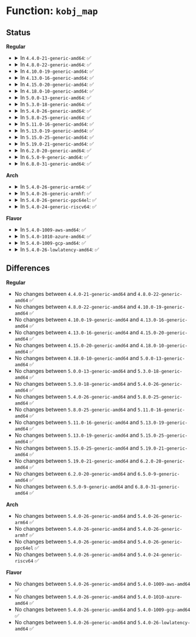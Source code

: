 # Function: <code>kobj_map</code>

## Status
<b>Regular</b>
<ul>
<li>
<details>
<summary>In <code>4.4.0-21-generic-amd64</code>: ✅</summary>

```c
int kobj_map(struct kobj_map * domain, dev_t dev, long unsigned int range, struct module * module, kobj_probe_t * probe, int (*)(dev_t, void *) lock, void * data)
```

```json
{
  "name": "kobj_map",
  "collision_type": "Unique Global",
  "inline_type": "No",
  "funcs": [
    {
      "addr": 18446744071584411408,
      "name": "kobj_map",
      "external": true,
      "loc": "drivers/base/map.c:32",
      "file": "drivers/base/map.c",
      "inline": "seen, unknown",
      "caller_inline": [],
      "caller_func": [
        "fs/char_dev.c:cdev_add",
        "block/genhd.c:add_disk"
      ]
    }
  ],
  "symbols": [
    {
      "addr": 18446744071584411408,
      "name": "kobj_map",
      "section": ".text",
      "bind": "STB_GLOBAL",
      "size": 380
    }
  ]
}
```
</details>
</li>
<li>
<details>
<summary>In <code>4.8.0-22-generic-amd64</code>: ✅</summary>

```c
int kobj_map(struct kobj_map * domain, dev_t dev, long unsigned int range, struct module * module, kobj_probe_t * probe, int (*)(dev_t, void *) lock, void * data)
```

```json
{
  "name": "kobj_map",
  "collision_type": "Unique Global",
  "inline_type": "No",
  "funcs": [
    {
      "addr": 18446744071584746736,
      "name": "kobj_map",
      "external": true,
      "loc": "drivers/base/map.c:32",
      "file": "drivers/base/map.c",
      "inline": "seen, unknown",
      "caller_inline": [],
      "caller_func": [
        "fs/char_dev.c:cdev_add",
        "block/genhd.c:device_add_disk"
      ]
    }
  ],
  "symbols": [
    {
      "addr": 18446744071584746736,
      "name": "kobj_map",
      "section": ".text",
      "bind": "STB_GLOBAL",
      "size": 373
    }
  ]
}
```
</details>
</li>
<li>
<details>
<summary>In <code>4.10.0-19-generic-amd64</code>: ✅</summary>

```c
int kobj_map(struct kobj_map * domain, dev_t dev, long unsigned int range, struct module * module, kobj_probe_t * probe, int (*)(dev_t, void *) lock, void * data)
```

```json
{
  "name": "kobj_map",
  "collision_type": "Unique Global",
  "inline_type": "No",
  "funcs": [
    {
      "addr": 18446744071584936800,
      "name": "kobj_map",
      "external": true,
      "loc": "drivers/base/map.c:32",
      "file": "drivers/base/map.c",
      "inline": "seen, unknown",
      "caller_inline": [],
      "caller_func": [
        "fs/char_dev.c:cdev_add",
        "block/genhd.c:device_add_disk"
      ]
    }
  ],
  "symbols": [
    {
      "addr": 18446744071584936800,
      "name": "kobj_map",
      "section": ".text",
      "bind": "STB_GLOBAL",
      "size": 373
    }
  ]
}
```
</details>
</li>
<li>
<details>
<summary>In <code>4.13.0-16-generic-amd64</code>: ✅</summary>

```c
int kobj_map(struct kobj_map * domain, dev_t dev, long unsigned int range, struct module * module, kobj_probe_t * probe, int (*)(dev_t, void *) lock, void * data)
```

```json
{
  "name": "kobj_map",
  "collision_type": "Unique Global",
  "inline_type": "No",
  "funcs": [
    {
      "addr": 18446744071585021424,
      "name": "kobj_map",
      "external": true,
      "loc": "drivers/base/map.c:32",
      "file": "drivers/base/map.c",
      "inline": "seen, unknown",
      "caller_inline": [],
      "caller_func": [
        "fs/char_dev.c:cdev_add",
        "block/genhd.c:device_add_disk"
      ]
    }
  ],
  "symbols": [
    {
      "addr": 18446744071585021424,
      "name": "kobj_map",
      "section": ".text",
      "bind": "STB_GLOBAL",
      "size": 375
    }
  ]
}
```
</details>
</li>
<li>
<details>
<summary>In <code>4.15.0-20-generic-amd64</code>: ✅</summary>

```c
int kobj_map(struct kobj_map * domain, dev_t dev, long unsigned int range, struct module * module, kobj_probe_t * probe, int (*)(dev_t, void *) lock, void * data)
```

```json
{
  "name": "kobj_map",
  "collision_type": "Unique Global",
  "inline_type": "No",
  "funcs": [
    {
      "addr": 18446744071585444016,
      "name": "kobj_map",
      "external": true,
      "loc": "drivers/base/map.c:32",
      "file": "drivers/base/map.c",
      "inline": "seen, unknown",
      "caller_inline": [],
      "caller_func": [
        "fs/char_dev.c:cdev_add",
        "block/genhd.c:device_add_disk"
      ]
    }
  ],
  "symbols": [
    {
      "addr": 18446744071585444016,
      "name": "kobj_map",
      "section": ".text",
      "bind": "STB_GLOBAL",
      "size": 375
    }
  ]
}
```
</details>
</li>
<li>
<details>
<summary>In <code>4.18.0-10-generic-amd64</code>: ✅</summary>

```c
int kobj_map(struct kobj_map * domain, dev_t dev, long unsigned int range, struct module * module, kobj_probe_t * probe, int (*)(dev_t, void *) lock, void * data)
```

```json
{
  "name": "kobj_map",
  "collision_type": "Unique Global",
  "inline_type": "No",
  "funcs": [
    {
      "addr": 18446744071585687248,
      "name": "kobj_map",
      "external": true,
      "loc": "drivers/base/map.c:32",
      "file": "drivers/base/map.c",
      "inline": "seen, unknown",
      "caller_inline": [],
      "caller_func": [
        "fs/char_dev.c:cdev_add",
        "block/genhd.c:__device_add_disk"
      ]
    }
  ],
  "symbols": [
    {
      "addr": 18446744071585687248,
      "name": "kobj_map",
      "section": ".text",
      "bind": "STB_GLOBAL",
      "size": 361
    }
  ]
}
```
</details>
</li>
<li>
<details>
<summary>In <code>5.0.0-13-generic-amd64</code>: ✅</summary>

```c
int kobj_map(struct kobj_map * domain, dev_t dev, long unsigned int range, struct module * module, kobj_probe_t * probe, int (*)(dev_t, void *) lock, void * data)
```

```json
{
  "name": "kobj_map",
  "collision_type": "Unique Global",
  "inline_type": "No",
  "funcs": [
    {
      "addr": 18446744071585817456,
      "name": "kobj_map",
      "external": true,
      "loc": "drivers/base/map.c:32",
      "file": "drivers/base/map.c",
      "inline": "seen, unknown",
      "caller_inline": [],
      "caller_func": [
        "fs/char_dev.c:cdev_add",
        "block/genhd.c:__device_add_disk"
      ]
    }
  ],
  "symbols": [
    {
      "addr": 18446744071585817456,
      "name": "kobj_map",
      "section": ".text",
      "bind": "STB_GLOBAL",
      "size": 361
    }
  ]
}
```
</details>
</li>
<li>
<details>
<summary>In <code>5.3.0-18-generic-amd64</code>: ✅</summary>

```c
int kobj_map(struct kobj_map * domain, dev_t dev, long unsigned int range, struct module * module, kobj_probe_t * probe, int (*)(dev_t, void *) lock, void * data)
```

```json
{
  "name": "kobj_map",
  "collision_type": "Unique Global",
  "inline_type": "No",
  "funcs": [
    {
      "addr": 18446744071586050992,
      "name": "kobj_map",
      "external": true,
      "loc": "drivers/base/map.c:32",
      "file": "drivers/base/map.c",
      "inline": "seen, unknown",
      "caller_inline": [],
      "caller_func": [
        "fs/char_dev.c:cdev_add",
        "block/genhd.c:__device_add_disk"
      ]
    }
  ],
  "symbols": [
    {
      "addr": 18446744071586050992,
      "name": "kobj_map",
      "section": ".text",
      "bind": "STB_GLOBAL",
      "size": 411
    }
  ]
}
```
</details>
</li>
<li>
<details>
<summary>In <code>5.4.0-26-generic-amd64</code>: ✅</summary>

```c
int kobj_map(struct kobj_map * domain, dev_t dev, long unsigned int range, struct module * module, kobj_probe_t * probe, int (*)(dev_t, void *) lock, void * data)
```

```json
{
  "name": "kobj_map",
  "collision_type": "Unique Global",
  "inline_type": "No",
  "funcs": [
    {
      "addr": 18446744071586199040,
      "name": "kobj_map",
      "external": true,
      "loc": "drivers/base/map.c:32",
      "file": "drivers/base/map.c",
      "inline": "seen, unknown",
      "caller_inline": [],
      "caller_func": [
        "fs/char_dev.c:cdev_add",
        "block/genhd.c:__device_add_disk"
      ]
    }
  ],
  "symbols": [
    {
      "addr": 18446744071586199040,
      "name": "kobj_map",
      "section": ".text",
      "bind": "STB_GLOBAL",
      "size": 411
    }
  ]
}
```
</details>
</li>
<li>
<details>
<summary>In <code>5.8.0-25-generic-amd64</code>: ✅</summary>

```c
int kobj_map(struct kobj_map * domain, dev_t dev, long unsigned int range, struct module * module, kobj_probe_t * probe, int (*)(dev_t, void *) lock, void * data)
```

```json
{
  "name": "kobj_map",
  "collision_type": "Unique Global",
  "inline_type": "No",
  "funcs": [
    {
      "addr": 18446744071586961824,
      "name": "kobj_map",
      "external": true,
      "loc": "drivers/base/map.c:32",
      "file": "drivers/base/map.c",
      "inline": "seen, unknown",
      "caller_inline": [],
      "caller_func": [
        "fs/char_dev.c:cdev_add",
        "block/genhd.c:__device_add_disk"
      ]
    }
  ],
  "symbols": [
    {
      "addr": 18446744071586961824,
      "name": "kobj_map",
      "section": ".text",
      "bind": "STB_GLOBAL",
      "size": 404
    }
  ]
}
```
</details>
</li>
<li>
<details>
<summary>In <code>5.11.0-16-generic-amd64</code>: ✅</summary>

```c
int kobj_map(struct kobj_map * domain, dev_t dev, long unsigned int range, struct module * module, kobj_probe_t * probe, int (*)(dev_t, void *) lock, void * data)
```

```json
{
  "name": "kobj_map",
  "collision_type": "Unique Global",
  "inline_type": "No",
  "funcs": [
    {
      "addr": 18446744071587047152,
      "name": "kobj_map",
      "external": true,
      "loc": "drivers/base/map.c:32",
      "file": "drivers/base/map.c",
      "inline": "seen, unknown",
      "caller_inline": [],
      "caller_func": [
        "fs/char_dev.c:cdev_add"
      ]
    }
  ],
  "symbols": [
    {
      "addr": 18446744071587047152,
      "name": "kobj_map",
      "section": ".text",
      "bind": "STB_GLOBAL",
      "size": 404
    }
  ]
}
```
</details>
</li>
<li>
<details>
<summary>In <code>5.13.0-19-generic-amd64</code>: ✅</summary>

```c
int kobj_map(struct kobj_map * domain, dev_t dev, long unsigned int range, struct module * module, kobj_probe_t * probe, int (*)(dev_t, void *) lock, void * data)
```

```json
{
  "name": "kobj_map",
  "collision_type": "Unique Global",
  "inline_type": "No",
  "funcs": [
    {
      "addr": 18446744071586930960,
      "name": "kobj_map",
      "external": true,
      "loc": "drivers/base/map.c:32",
      "file": "drivers/base/map.c",
      "inline": "seen, unknown",
      "caller_inline": [],
      "caller_func": [
        "fs/char_dev.c:cdev_add"
      ]
    }
  ],
  "symbols": [
    {
      "addr": 18446744071586930960,
      "name": "kobj_map",
      "section": ".text",
      "bind": "STB_GLOBAL",
      "size": 398
    }
  ]
}
```
</details>
</li>
<li>
<details>
<summary>In <code>5.15.0-25-generic-amd64</code>: ✅</summary>

```c
int kobj_map(struct kobj_map * domain, dev_t dev, long unsigned int range, struct module * module, kobj_probe_t * probe, int (*)(dev_t, void *) lock, void * data)
```

```json
{
  "name": "kobj_map",
  "collision_type": "Unique Global",
  "inline_type": "No",
  "funcs": [
    {
      "addr": 18446744071587493616,
      "name": "kobj_map",
      "external": true,
      "loc": "drivers/base/map.c:32",
      "file": "drivers/base/map.c",
      "inline": "seen, unknown",
      "caller_inline": [],
      "caller_func": [
        "fs/char_dev.c:cdev_add"
      ]
    }
  ],
  "symbols": [
    {
      "addr": 18446744071587493616,
      "name": "kobj_map",
      "section": ".text",
      "bind": "STB_GLOBAL",
      "size": 442
    }
  ]
}
```
</details>
</li>
<li>
<details>
<summary>In <code>5.19.0-21-generic-amd64</code>: ✅</summary>

```c
int kobj_map(struct kobj_map * domain, dev_t dev, long unsigned int range, struct module * module, kobj_probe_t * probe, int (*)(dev_t, void *) lock, void * data)
```

```json
{
  "name": "kobj_map",
  "collision_type": "Unique Global",
  "inline_type": "No",
  "funcs": [
    {
      "addr": 18446744071588816880,
      "name": "kobj_map",
      "external": true,
      "loc": "drivers/base/map.c:32",
      "file": "drivers/base/map.c",
      "inline": "seen, unknown",
      "caller_inline": [],
      "caller_func": [
        "fs/char_dev.c:cdev_add"
      ]
    }
  ],
  "symbols": [
    {
      "addr": 18446744071588816880,
      "name": "kobj_map",
      "section": ".text",
      "bind": "STB_GLOBAL",
      "size": 484
    }
  ]
}
```
</details>
</li>
<li>
<details>
<summary>In <code>6.2.0-20-generic-amd64</code>: ✅</summary>

```c
int kobj_map(struct kobj_map * domain, dev_t dev, long unsigned int range, struct module * module, kobj_probe_t * probe, int (*)(dev_t, void *) lock, void * data)
```

```json
{
  "name": "kobj_map",
  "collision_type": "Unique Global",
  "inline_type": "No",
  "funcs": [
    {
      "addr": 18446744071590315648,
      "name": "kobj_map",
      "external": true,
      "loc": "drivers/base/map.c:32",
      "file": "drivers/base/map.c",
      "inline": "seen, unknown",
      "caller_inline": [],
      "caller_func": [
        "fs/char_dev.c:cdev_add"
      ]
    }
  ],
  "symbols": [
    {
      "addr": 18446744071590315648,
      "name": "kobj_map",
      "section": ".text",
      "bind": "STB_GLOBAL",
      "size": 484
    }
  ]
}
```
</details>
</li>
<li>
<details>
<summary>In <code>6.5.0-9-generic-amd64</code>: ✅</summary>

```c
int kobj_map(struct kobj_map * domain, dev_t dev, long unsigned int range, struct module * module, kobj_probe_t * probe, int (*)(dev_t, void *) lock, void * data)
```

```json
{
  "name": "kobj_map",
  "collision_type": "Unique Global",
  "inline_type": "No",
  "funcs": [
    {
      "addr": 18446744071590635472,
      "name": "kobj_map",
      "external": true,
      "loc": "drivers/base/map.c:32",
      "file": "drivers/base/map.c",
      "inline": "seen, unknown",
      "caller_inline": [],
      "caller_func": [
        "fs/char_dev.c:cdev_add"
      ]
    }
  ],
  "symbols": [
    {
      "addr": 18446744071590635472,
      "name": "kobj_map",
      "section": ".text",
      "bind": "STB_GLOBAL",
      "size": 472
    }
  ]
}
```
</details>
</li>
<li>
<details>
<summary>In <code>6.8.0-31-generic-amd64</code>: ✅</summary>

```c
int kobj_map(struct kobj_map * domain, dev_t dev, long unsigned int range, struct module * module, kobj_probe_t * probe, int (*)(dev_t, void *) lock, void * data)
```

```json
{
  "name": "kobj_map",
  "collision_type": "Unique Global",
  "inline_type": "No",
  "funcs": [
    {
      "addr": 18446744071590995440,
      "name": "kobj_map",
      "external": true,
      "loc": "drivers/base/map.c:32",
      "file": "drivers/base/map.c",
      "inline": "seen, unknown",
      "caller_inline": [],
      "caller_func": [
        "fs/char_dev.c:cdev_add"
      ]
    }
  ],
  "symbols": [
    {
      "addr": 18446744071590995440,
      "name": "kobj_map",
      "section": ".text",
      "bind": "STB_GLOBAL",
      "size": 472
    }
  ]
}
```
</details>
</li>
</ul>
<b>Arch</b>
<ul>
<li>
<details>
<summary>In <code>5.4.0-26-generic-arm64</code>: ✅</summary>

```c
int kobj_map(struct kobj_map * domain, dev_t dev, long unsigned int range, struct module * module, kobj_probe_t * probe, int (*)(dev_t, void *) lock, void * data)
```

```json
{
  "name": "kobj_map",
  "collision_type": "Unique Global",
  "inline_type": "No",
  "funcs": [
    {
      "addr": 18446603336498999944,
      "name": "kobj_map",
      "external": true,
      "loc": "drivers/base/map.c:32",
      "file": "drivers/base/map.c",
      "inline": "seen, unknown",
      "caller_inline": [],
      "caller_func": [
        "fs/char_dev.c:cdev_add",
        "block/genhd.c:__device_add_disk"
      ]
    }
  ],
  "symbols": [
    {
      "addr": 18446603336498999944,
      "name": "kobj_map",
      "section": ".text",
      "bind": "STB_GLOBAL",
      "size": 376
    }
  ]
}
```
</details>
</li>
<li>
<details>
<summary>In <code>5.4.0-26-generic-armhf</code>: ✅</summary>

```c
int kobj_map(struct kobj_map * domain, dev_t dev, long unsigned int range, struct module * module, kobj_probe_t * probe, int (*)(dev_t, void *) lock, void * data)
```

```json
{
  "name": "kobj_map",
  "collision_type": "Unique Global",
  "inline_type": "No",
  "funcs": [
    {
      "addr": 3231566340,
      "name": "kobj_map",
      "external": true,
      "loc": "drivers/base/map.c:32",
      "file": "drivers/base/map.c",
      "inline": "seen, unknown",
      "caller_inline": [],
      "caller_func": [
        "fs/char_dev.c:cdev_add",
        "block/genhd.c:__device_add_disk"
      ]
    }
  ],
  "symbols": [
    {
      "addr": 3231566340,
      "name": "kobj_map",
      "section": ".text",
      "bind": "STB_GLOBAL",
      "size": 360
    }
  ]
}
```
</details>
</li>
<li>
<details>
<summary>In <code>5.4.0-26-generic-ppc64el</code>: ✅</summary>

```c
int kobj_map(struct kobj_map * domain, dev_t dev, long unsigned int range, struct module * module, kobj_probe_t * probe, int (*)(dev_t, void *) lock, void * data)
```

```json
{
  "name": "kobj_map",
  "collision_type": "Unique Global",
  "inline_type": "No",
  "funcs": [
    {
      "addr": 13835058055292158544,
      "name": "kobj_map",
      "external": true,
      "loc": "drivers/base/map.c:32",
      "file": "drivers/base/map.c",
      "inline": "seen, unknown",
      "caller_inline": [],
      "caller_func": [
        "fs/char_dev.c:cdev_add",
        "block/genhd.c:__device_add_disk"
      ]
    }
  ],
  "symbols": [
    {
      "addr": 13835058055292158544,
      "name": "kobj_map",
      "section": ".text",
      "bind": "STB_GLOBAL",
      "size": 524
    }
  ]
}
```
</details>
</li>
<li>
<details>
<summary>In <code>5.4.0-24-generic-riscv64</code>: ✅</summary>

```c
int kobj_map(struct kobj_map * domain, dev_t dev, long unsigned int range, struct module * module, kobj_probe_t * probe, int (*)(dev_t, void *) lock, void * data)
```

```json
{
  "name": "kobj_map",
  "collision_type": "Unique Global",
  "inline_type": "No",
  "funcs": [
    {
      "addr": 18446743936276372324,
      "name": "kobj_map",
      "external": true,
      "loc": "drivers/base/map.c:32",
      "file": "drivers/base/map.c",
      "inline": "seen, unknown",
      "caller_inline": [],
      "caller_func": [
        "fs/char_dev.c:cdev_add",
        "block/genhd.c:__device_add_disk"
      ]
    }
  ],
  "symbols": [
    {
      "addr": 18446743936276372324,
      "name": "kobj_map",
      "section": ".text",
      "bind": "STB_GLOBAL",
      "size": 336
    }
  ]
}
```
</details>
</li>
</ul>
<b>Flavor</b>
<ul>
<li>
<details>
<summary>In <code>5.4.0-1009-aws-amd64</code>: ✅</summary>

```c
int kobj_map(struct kobj_map * domain, dev_t dev, long unsigned int range, struct module * module, kobj_probe_t * probe, int (*)(dev_t, void *) lock, void * data)
```

```json
{
  "name": "kobj_map",
  "collision_type": "Unique Global",
  "inline_type": "No",
  "funcs": [
    {
      "addr": 18446744071585959248,
      "name": "kobj_map",
      "external": true,
      "loc": "drivers/base/map.c:32",
      "file": "drivers/base/map.c",
      "inline": "seen, unknown",
      "caller_inline": [],
      "caller_func": [
        "fs/char_dev.c:cdev_add",
        "block/genhd.c:__device_add_disk"
      ]
    }
  ],
  "symbols": [
    {
      "addr": 18446744071585959248,
      "name": "kobj_map",
      "section": ".text",
      "bind": "STB_GLOBAL",
      "size": 411
    }
  ]
}
```
</details>
</li>
<li>
<details>
<summary>In <code>5.4.0-1010-azure-amd64</code>: ✅</summary>

```c
int kobj_map(struct kobj_map * domain, dev_t dev, long unsigned int range, struct module * module, kobj_probe_t * probe, int (*)(dev_t, void *) lock, void * data)
```

```json
{
  "name": "kobj_map",
  "collision_type": "Unique Global",
  "inline_type": "No",
  "funcs": [
    {
      "addr": 18446744071585808512,
      "name": "kobj_map",
      "external": true,
      "loc": "drivers/base/map.c:32",
      "file": "drivers/base/map.c",
      "inline": "seen, unknown",
      "caller_inline": [],
      "caller_func": [
        "fs/char_dev.c:cdev_add",
        "block/genhd.c:__device_add_disk"
      ]
    }
  ],
  "symbols": [
    {
      "addr": 18446744071585808512,
      "name": "kobj_map",
      "section": ".text",
      "bind": "STB_GLOBAL",
      "size": 411
    }
  ]
}
```
</details>
</li>
<li>
<details>
<summary>In <code>5.4.0-1009-gcp-amd64</code>: ✅</summary>

```c
int kobj_map(struct kobj_map * domain, dev_t dev, long unsigned int range, struct module * module, kobj_probe_t * probe, int (*)(dev_t, void *) lock, void * data)
```

```json
{
  "name": "kobj_map",
  "collision_type": "Unique Global",
  "inline_type": "No",
  "funcs": [
    {
      "addr": 18446744071586149056,
      "name": "kobj_map",
      "external": true,
      "loc": "drivers/base/map.c:32",
      "file": "drivers/base/map.c",
      "inline": "seen, unknown",
      "caller_inline": [],
      "caller_func": [
        "fs/char_dev.c:cdev_add",
        "block/genhd.c:__device_add_disk"
      ]
    }
  ],
  "symbols": [
    {
      "addr": 18446744071586149056,
      "name": "kobj_map",
      "section": ".text",
      "bind": "STB_GLOBAL",
      "size": 411
    }
  ]
}
```
</details>
</li>
<li>
<details>
<summary>In <code>5.4.0-26-lowlatency-amd64</code>: ✅</summary>

```c
int kobj_map(struct kobj_map * domain, dev_t dev, long unsigned int range, struct module * module, kobj_probe_t * probe, int (*)(dev_t, void *) lock, void * data)
```

```json
{
  "name": "kobj_map",
  "collision_type": "Unique Global",
  "inline_type": "No",
  "funcs": [
    {
      "addr": 18446744071586257760,
      "name": "kobj_map",
      "external": true,
      "loc": "drivers/base/map.c:32",
      "file": "drivers/base/map.c",
      "inline": "seen, unknown",
      "caller_inline": [],
      "caller_func": [
        "fs/char_dev.c:cdev_add",
        "block/genhd.c:__device_add_disk"
      ]
    }
  ],
  "symbols": [
    {
      "addr": 18446744071586257760,
      "name": "kobj_map",
      "section": ".text",
      "bind": "STB_GLOBAL",
      "size": 411
    }
  ]
}
```
</details>
</li>
</ul>

## Differences
<b>Regular</b>
<ul>
<li>
No changes between <code>4.4.0-21-generic-amd64</code> and <code>4.8.0-22-generic-amd64</code> ✅
</li>
<li>
No changes between <code>4.8.0-22-generic-amd64</code> and <code>4.10.0-19-generic-amd64</code> ✅
</li>
<li>
No changes between <code>4.10.0-19-generic-amd64</code> and <code>4.13.0-16-generic-amd64</code> ✅
</li>
<li>
No changes between <code>4.13.0-16-generic-amd64</code> and <code>4.15.0-20-generic-amd64</code> ✅
</li>
<li>
No changes between <code>4.15.0-20-generic-amd64</code> and <code>4.18.0-10-generic-amd64</code> ✅
</li>
<li>
No changes between <code>4.18.0-10-generic-amd64</code> and <code>5.0.0-13-generic-amd64</code> ✅
</li>
<li>
No changes between <code>5.0.0-13-generic-amd64</code> and <code>5.3.0-18-generic-amd64</code> ✅
</li>
<li>
No changes between <code>5.3.0-18-generic-amd64</code> and <code>5.4.0-26-generic-amd64</code> ✅
</li>
<li>
No changes between <code>5.4.0-26-generic-amd64</code> and <code>5.8.0-25-generic-amd64</code> ✅
</li>
<li>
No changes between <code>5.8.0-25-generic-amd64</code> and <code>5.11.0-16-generic-amd64</code> ✅
</li>
<li>
No changes between <code>5.11.0-16-generic-amd64</code> and <code>5.13.0-19-generic-amd64</code> ✅
</li>
<li>
No changes between <code>5.13.0-19-generic-amd64</code> and <code>5.15.0-25-generic-amd64</code> ✅
</li>
<li>
No changes between <code>5.15.0-25-generic-amd64</code> and <code>5.19.0-21-generic-amd64</code> ✅
</li>
<li>
No changes between <code>5.19.0-21-generic-amd64</code> and <code>6.2.0-20-generic-amd64</code> ✅
</li>
<li>
No changes between <code>6.2.0-20-generic-amd64</code> and <code>6.5.0-9-generic-amd64</code> ✅
</li>
<li>
No changes between <code>6.5.0-9-generic-amd64</code> and <code>6.8.0-31-generic-amd64</code> ✅
</li>
</ul>
<b>Arch</b>
<ul>
<li>
No changes between <code>5.4.0-26-generic-amd64</code> and <code>5.4.0-26-generic-arm64</code> ✅
</li>
<li>
No changes between <code>5.4.0-26-generic-amd64</code> and <code>5.4.0-26-generic-armhf</code> ✅
</li>
<li>
No changes between <code>5.4.0-26-generic-amd64</code> and <code>5.4.0-26-generic-ppc64el</code> ✅
</li>
<li>
No changes between <code>5.4.0-26-generic-amd64</code> and <code>5.4.0-24-generic-riscv64</code> ✅
</li>
</ul>
<b>Flavor</b>
<ul>
<li>
No changes between <code>5.4.0-26-generic-amd64</code> and <code>5.4.0-1009-aws-amd64</code> ✅
</li>
<li>
No changes between <code>5.4.0-26-generic-amd64</code> and <code>5.4.0-1010-azure-amd64</code> ✅
</li>
<li>
No changes between <code>5.4.0-26-generic-amd64</code> and <code>5.4.0-1009-gcp-amd64</code> ✅
</li>
<li>
No changes between <code>5.4.0-26-generic-amd64</code> and <code>5.4.0-26-lowlatency-amd64</code> ✅
</li>
</ul>
